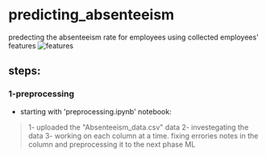 # predicting_absenteeism
predecting the absenteeism rate for employees using collected employees' features
![features](https://user-images.githubusercontent.com/77872656/203224277-04370863-fa28-4052-8f74-49d4167d878e.PNG)

## steps:
### 1-preprocessing 
- starting with 'preprocessing.ipynb' notebook:
> 1- uploaded the "Absenteeism_data.csv" data
> 2- investegating the data
> 3- working on each column at a time. fixing errories notes in the column and preprocessing it to the next phase ML
